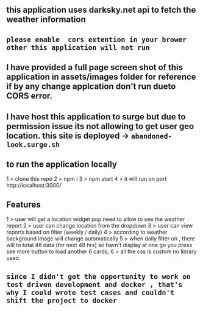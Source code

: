 ## this application uses darksky.net api to fetch the weather information

## `please enable  cors extention in your brower other this application will not run`

## I have provided a full page screen shot of this application in assets/images folder for reference if by any change applcation don't run dueto  CORS error. 

## I have host this application to surge but due to permission issue its not allowing to get user geo location. this site is deployed ->   `abandoned-look.surge.sh`


## to run the application locally
1 > clone this repo
2 > npm i
3 > npm start
4 > it will run on port http://localhost:3000/


## Features
1 > user will get a location widget pop need to allow to see the weather report
2 > user can change location from the dropdown
3 > user can view reports based on filter (weekly / daily)
4 > according to weather background image will change automatically
5 > when daily filter on , there will to total 48 data (for next 48 hrs) so havn't display at one go you press see more button to load another 6 cards,
6 > all the css is custom no library used.

## `since I didn't got the opportunity to work on test driven development and docker , that's why I could wrote test cases and couldn't shift the project to docker` 
